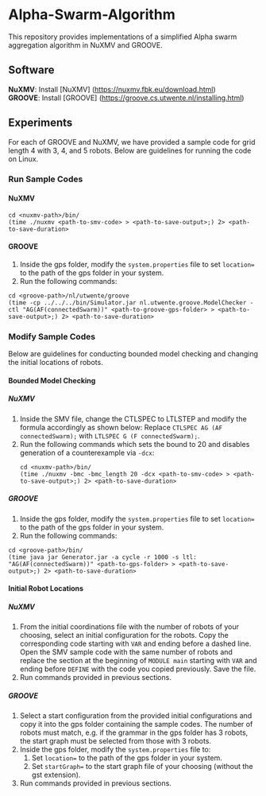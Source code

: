 # Alpha-Swarm-Algorithm
This repository provides implementations of a simplified Alpha swarm aggregation algorithm in NuXMV and GROOVE.

## Software
**NuXMV**: Install [NuXMV] (https://nuxmv.fbk.eu/download.html)<br />
**GROOVE**: Install [GROOVE] (https://groove.cs.utwente.nl/installing.html)<br />

## Experiments
For each of GROOVE and NuXMV, we have provided a sample code for grid length 4 with 3, 4, and 5 robots. Below are guidelines for running the code on Linux. 

### Run Sample Codes
#### NuXMV
```
cd <nuxmv-path>/bin/
(time ./nuxmv <path-to-smv-code> > <path-to-save-output>;) 2> <path-to-save-duration>
```

#### GROOVE
1. Inside the gps folder, modify the ```system.properties``` file to set ```location=``` to the path of the gps folder in your system.
2. Run the following commands:
```
cd <groove-path>/nl/utwente/groove
(time -cp ../../../bin/Simulator.jar nl.utwente.groove.ModelChecker -ctl "AG(AF(connectedSwarm))" <path-to-groove-gps-folder> > <path-to-save-output>;) 2> <path-to-save-duration>
```

### Modify Sample Codes
Below are guidelines for conducting bounded model checking and changing the initial locations of robots. 

#### Bounded Model Checking

##### NuXMV
1. Inside the SMV file, change the CTLSPEC to LTLSTEP and modify the formula accordingly as shown below:
   Replace  ```CTLSPEC AG (AF connectedSwarm);``` with ```LTLSPEC G (F connectedSwarm);```.
2. Run the following commands which sets the bound to 20 and disables generation of a counterexample via ```-dcx```:
   ```
   cd <nuxmv-path>/bin/
   (time ./nuxmv -bmc -bmc_length 20 -dcx <path-to-smv-code> > <path-to-save-output>;) 2> <path-to-save-duration>
   ```

##### GROOVE
1. Inside the gps folder, modify the ```system.properties``` file to set ```location=``` to the path of the gps folder in your system.
2. Run the following commands:
```
cd <groove-path>/bin/
(time java jar Generator.jar -a cycle -r 1000 -s ltl: "AG(AF(connectedSwarm))" <path-to-gps-folder> > <path-to-save-output>;) 2> <path-to-save-duration>
```

#### Initial Robot Locations


##### NuXMV
1. From the initial coordinations file with the number of robots of your choosing, select an initial configuration for the robots. Copy the corresponding code starting with ```VAR``` and ending before a dashed line. Open the SMV sample code with the same number of robots and replace the section at the beginning of ```MODULE main``` starting with ```VAR``` and ending before ```DEFINE``` with the code you copied previously. Save the file.
2. Run commands provided in previous sections. 


##### GROOVE
1. Select a start configuration from the provided initial configurations and copy it into the gps folder containing the sample codes. The number of robots must match, e.g. if the grammar in the gps folder has 3 robots, the start graph must be selected from those with 3 robots.
2. Inside the gps folder, modify the ```system.properties``` file to:
    1. Set ```location=``` to the path of the gps folder in your system.
    2. Set ```startGraph=``` to the start graph file of your choosing (without the gst extension).
3. Run commands provided in previous sections.





